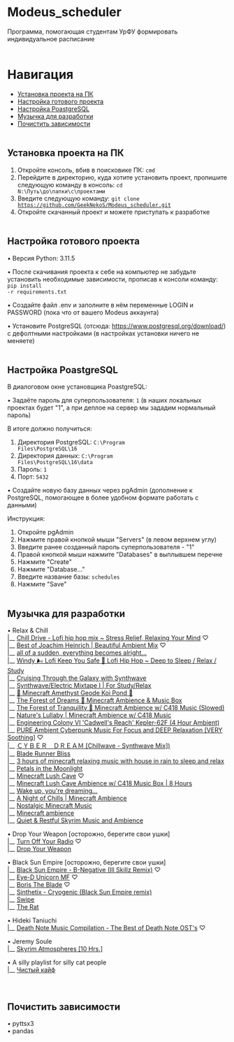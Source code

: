 # Modeus_scheduler
Программа, помогающая студентам УрФУ формировать индивидуальное расписание
<br /> <br />


# Навигация
- [Установка проекта на ПК](#download_project)
- [Настройка готового проекта](#setting_up_project)
- [Настройка PoastgreSQL](#setting_up_postgres)
- [Музычка для разработки](#music)
- [Почистить зависимости](#clean_up_dependencies)
<br /> <br />


<a name="download_project"></a> 
## Установка проекта на ПК
1. Откройте консоль, вбив в поисковике ПК: <code>cmd</code>
2. Перейдите в директорию, куда хотите установить проект, пропишите следующую команду в консоль: <code>cd N:\Путь\до\папки\с\проектами</code>
3. Введите следующую команду: <code>git clone https://github.com/GeekNekoS/Modeus_scheduler.git </code>
4. Откройте скачанный проект и можете приступать к разработке
<br /> <br />


<a name="setting_up_project"></a>
## Настройка готового проекта
• Версия Python: 3.11.5

• После скачивания проекта к себе на компьютер не забудьте установить необходимые зависимости, прописав к консоли команду: 
<code>pip install -r requirements.txt</code>

• Создайте файл .env и заполните в нём переменные LOGIN и PASSWORD (пока что от вашего Modeus аккаунта)

• Установите PostgreSQL (отсюда: https://www.postgresql.org/download/) с дефолтными настройками (в настройках установки ничего не меняете)
<br /> <br />


<a name="setting_up_postgres"></a>
## Настройка PoastgreSQL
В диалоговом окне установщика PoastgreSQL:

• Задаёте пароль для суперпользователя: <code>1</code> (в наших локальных проектах будет "1", а при деплое на сервер мы зададим нормальный пароль)

В итоге должно получиться:
1. Директория PostgreSQL: <code>C:\Program Files\PostgreSQL\16</code>
2. Директория данных: <code>C:\Program Files\PostgreSQL\16\data</code>
3. Пароль: <code>1</code>
4. Порт: <code>5432</code>

• Создайте новую базу данных через pgAdmin (дополнение к PostgreSQL, помогающее в более удобном формате работать с данными)

Инструкция:
1. Откройте pgAdmin
2. Нажмите правой кнопкой мыши "Servers" (в левом верхнем углу)
3. Введите ранее созданный пароль суперпользователя - "1"
4. Правой кнопкой мыши нажмите "Databases" в выплывшем перечне
5. Нажмите "Create"
6. Нажмите "Database..."
7. Введите название базы: <code>schedules</code>
8. Нажмите "Save"
<br /> <br />

   
<a name="music"></a>
## Музычка для разработки
• Relax & Chill <br />
|__ [Chill Drive - Lofi hip hop mix ~ Stress Relief, Relaxing Your Mind](https://www.youtube.com/watch?v=25BkVBgFD9Y) ♡ <br />
|__ [Best of Joachim Heinrich | Beautiful Ambient Mix](https://www.youtube.com/watch?v=H5NZtbbiyKM) ♡ <br />
|__ [all of a sudden, everything becomes alright...](https://www.youtube.com/watch?v=ANkxRGvl1VY) <br />
|__ [Windy 🌬️ Lofi Keep You Safe 🍂 Lofi Hip Hop ~ Deep to Sleep / Relax / Study](https://www.youtube.com/watch?v=qW2lX0LnTQA) <br />
|__ [Cruising Through the Galaxy with Synthwave](https://www.youtube.com/watch?v=DUQkBgTDCiE) <br />
|__ [Synthwave/Electric Mixtape I | For Study/Relax](https://www.youtube.com/watch?v=k3WkJq478To) <br />
|__ [💜 Minecraft Amethyst Geode Koi Pond 💜](https://www.youtube.com/watch?v=5zl30-PZxqI) <br />
|__ [The Forest of Dreams 🌿 Minecraft Ambience & Music Box](https://www.youtube.com/watch?v=8TvpUMKZoCU) <br />
|__ [The Forest of Tranquility 🌿 Minecraft Ambience w/ C418 Music (Slowed)](https://www.youtube.com/watch?v=2Qh5YcV0p-I) <br />
|__ [Nature's Lullaby | Minecraft Ambience w/ C418 Music](https://www.youtube.com/watch?v=bjyjDNzQemo) <br />
|__ [Engineering Colony VI 'Cadwell's Reach' Kepler-62F (4 Hour Ambient)](https://www.youtube.com/watch?v=nVpXV6QDtj0) <br />
|__ [PURE Ambient Cyberpunk Music For Focus and DEEP Relaxation [VERY Soothing]](https://www.youtube.com/watch?v=FULCBFlX3Eo) ♡ <br />
|__ [ＣＹＢＥＲ　ＤＲＥＡＭ [Chillwave - Synthwave Mix])](https://www.youtube.com/watch?v=yhCuCqJbOVE) <br />
|__ [Blade Runner Bliss](https://www.youtube.com/watch?v=4FhsjQ2xess) <br />
|__ [3 hours of minecraft relaxing music with house in rain to sleep and relax](https://www.youtube.com/watch?v=MZqcaMe4FNE) <br />
|__ [Petals in the Moonlight](https://www.youtube.com/watch?v=BKjUfSb5UU0) <br />
|__ [Minecraft Lush Cave](https://www.youtube.com/watch?v=VqJ9yWNWZLI) ♡ <br />
|__ [Minecraft Lush Cave Ambience w/ C418 Music Box | 8 Hours](https://www.youtube.com/watch?v=HnLScCOFCv0) <br />
|__ [Wake up, you're dreaming...](https://www.youtube.com/watch?v=oC4o0litO-4) <br />
|__ [A Night of Chills | Minecraft Ambience](https://www.youtube.com/watch?v=PzC-QfWdYoE) <br />
|__ [Nostalgic Minecraft Music](https://www.youtube.com/watch?v=TV1Nj555ShQ) <br />
|__ [Minecraft ambience](https://www.youtube.com/watch?v=FlaDNyuPnfg) <br />
|__ [Quiet & Restful Skyrim Music and Ambience](https://www.youtube.com/watch?v=lO9yYT1I7cU) <br />

• Drop Your Weapon [осторожно, берегите свои ушки] <br />
|__ [Turn Off Your Radio](https://www.youtube.com/watch?v=giH4y6XRdzY) ♡ <br />
|__ [Drop Your Weapon](https://www.youtube.com/watch?v=2MNCQcLPGxI)

• Black Sun Empire [осторожно, берегите свои ушки] <br />
|__ [Black Sun Empire - B-Negative (Ill Skillz Remix)](https://www.youtube.com/watch?v=GQAF9VYBBzc&list=OLAK5uy_nQDBv6d8yGaRObX_mIKW05ksSHOh-txQU&index=11) ♡ <br />
|__ [Eye-D Unicorn MF](https://www.youtube.com/watch?v=LT-pfqmq2kc&list=OLAK5uy_nQDBv6d8yGaRObX_mIKW05ksSHOh-txQU&index=22) ♡ <br />
|__ [Boris The Blade](https://www.youtube.com/watch?v=5lAyhChKqNc&list=OLAK5uy_nQDBv6d8yGaRObX_mIKW05ksSHOh-txQU&index=9) ♡ <br />
|__ [Sinthetix - Cryogenic (Black Sun Empire remix)](https://www.youtube.com/watch?v=2L6pu0BPeJc&list=OLAK5uy_nQDBv6d8yGaRObX_mIKW05ksSHOh-txQU&index=12) <br />
|__ [Swipe](https://www.youtube.com/watch?v=OoG_YE69aPg&list=OLAK5uy_nQDBv6d8yGaRObX_mIKW05ksSHOh-txQU&index=8) <br />
|__ [The Rat](https://www.youtube.com/watch?v=jBhkRqAQo_E&list=OLAK5uy_nQDBv6d8yGaRObX_mIKW05ksSHOh-txQU&index=6)

• Hideki Taniuchi <br />
|__ [Death Note Music Compilation - The Best of Death Note OST's](https://youtu.be/hKfKYpba0dE) ♡

• Jeremy Soule <br />
|__ [Skyrim Atmospheres [10 Hrs.]](https://www.youtube.com/watch?v=iGUEHPkaE5o)<br />

• A silly playlist for silly cat people <br />
|__ [Чистый кайф](https://www.youtube.com/watch?v=f-gi8k4IRh8)<br />
<br /> <br />


<a name="clean_up_dependencies"></a>
## Почистить зависимости
• pyttsx3 <br />
• pandas
<br /> <br />
